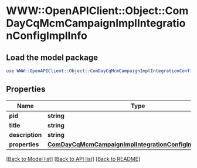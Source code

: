 # WWW::OpenAPIClient::Object::ComDayCqMcmCampaignImplIntegrationConfigImplInfo

## Load the model package
```perl
use WWW::OpenAPIClient::Object::ComDayCqMcmCampaignImplIntegrationConfigImplInfo;
```

## Properties
Name | Type | Description | Notes
------------ | ------------- | ------------- | -------------
**pid** | **string** |  | [optional] 
**title** | **string** |  | [optional] 
**description** | **string** |  | [optional] 
**properties** | [**ComDayCqMcmCampaignImplIntegrationConfigImplProperties**](ComDayCqMcmCampaignImplIntegrationConfigImplProperties.md) |  | [optional] 

[[Back to Model list]](../README.md#documentation-for-models) [[Back to API list]](../README.md#documentation-for-api-endpoints) [[Back to README]](../README.md)


